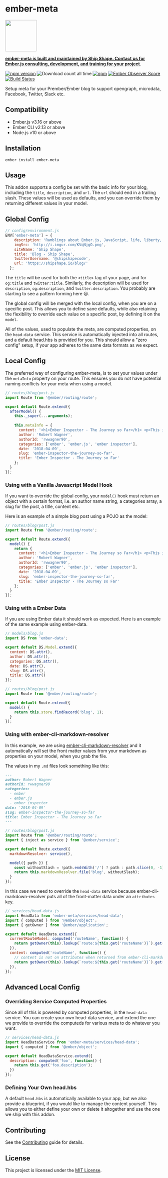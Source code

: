 ember-meta
==============================================================================

<a href="https://shipshape.io/"><img src="http://i.imgur.com/DWHQjA5.png" width="100" height="100"/></a>

**[ember-meta is built and maintained by Ship Shape. Contact us for Ember.js consulting, development, and training for your project](https://shipshape.io/ember-consulting)**.

[![npm version](https://badge.fury.io/js/ember-meta.svg)](http://badge.fury.io/js/ember-meta)
![Download count all time](https://img.shields.io/npm/dt/ember-meta.svg)
[![npm](https://img.shields.io/npm/dm/ember-meta.svg)]()
[![Ember Observer Score](http://emberobserver.com/badges/ember-meta.svg)](http://emberobserver.com/addons/ember-meta)
[![Build Status](https://travis-ci.org/shipshapecode/ember-meta.svg)](https://travis-ci.org/shipshapecode/ember-meta)

Setup meta for your Prember/Ember blog to support opengraph, microdata, Facebook, Twitter, Slack etc.


Compatibility
------------------------------------------------------------------------------

* Ember.js v3.16 or above
* Ember CLI v2.13 or above
* Node.js v10 or above


Installation
------------------------------------------------------------------------------

```
ember install ember-meta
```

Usage
------------------------------------------------------------------------------
This addon supports a config be set with the basic info for your blog, including the `title`,
`description`, and `url`. The `url` should end in a trailing slash. These values will be used as defaults, and
you can override them by returning different values in your model.

## Global Config

```js
// config/environment.js
ENV['ember-meta'] = {
    description: 'Ramblings about Ember.js, JavaScript, life, liberty, and the pursuit of happiness.',
    imgSrc: 'http://i.imgur.com/KVqNjgO.png',
    siteName: 'Ship Shape',
    title: 'Blog - Ship Shape',
    twitterUsername: '@shipshapecode',
    url: 'https://shipshape.io/blog/'
  };
```

The `title` will be used for both the `<title>` tag of your page, and for `og:title` and `twitter:title`. Similarly, the
description will be used for `description`, `og:description`, and `twitter:description`. You probably are starting to see
a pattern forming here :smiley:.

The global config will be merged with the local config, when you are on a specific post. This allows you to define
sane defaults, while also retaining the flexibility to override each value on a specific post, by defining it on the
`model`.

All of the values, used to populate the meta, are computed properties, on the `head-data` service. This service is
automatically injected into all routes, and a default head.hbs is provided for you. This should allow a "zero config"
setup, if your app adheres to the same data formats as we expect.

## Local Config

The preferred way of configuring ember-meta, is to set your values under the `metaInfo` property on your route.
This ensures you do not have potential naming conflicts for your meta when using a model.

```js
// routes/blog/post.js
import Route from '@ember/routing/route';

export default Route.extend({
  afterModel() {
    this._super(...arguments);
    
    this.metaInfo = {
      content: '<h1>Ember Inspector - The Journey so Far</h1> <p>This is a post body!</p>',
      author: 'Robert Wagner',
      authorId: 'rwwagner90',
      categories: ['ember', 'ember.js', 'ember inspector'],
      date: '2018-04-09',
      slug: 'ember-inspector-the-journey-so-far',
      title: 'Ember Inspector - The Journey so Far'  
    };
  }
});
```

### Using with a Vanilla Javascript Model Hook

If you want to override the global config, your `model()` hook must return an object with a certain format, i.e. an author
name string, a categories array, a slug for the post, a title, content etc.

Here is an example of a simple blog post using a POJO as the model:

```js
// routes/blog/post.js
import Route from '@ember/routing/route';

export default Route.extend({
  model() {
    return {
      content: '<h1>Ember Inspector - The Journey so Far</h1> <p>This is a post body!</p>',
      author: 'Robert Wagner',
      authorId: 'rwwagner90',
      categories: ['ember', 'ember.js', 'ember inspector'],
      date: '2018-04-09',
      slug: 'ember-inspector-the-journey-so-far',
      title: 'Ember Inspector - The Journey so Far'  
    };
  }
});
```

### Using with a Ember Data

If you are using Ember data it should work as expected. Here is an example of the same example using ember-data.

```js
// models/blog.js
import DS from 'ember-data';

export default DS.Model.extend({
  content: DS.attr(),
  author: DS.attr(),
  categories: DS.attr(),
  date: DS.attr(),
  slug: DS.attr(),
  title: DS.attr()
});
```

```js
// routes/blog/post.js
import Route from '@ember/routing/route';

export default Route.extend({
  model() {
    return this.store.findRecord('blog', 1);
  }
});
```

### Using with ember-cli-markdown-resolver

In this example, we are using [ember-cli-markdown-resolver](https://github.com/willviles/ember-cli-markdown-resolver)
and it automatically will set the front matter values from your markdown as properties on your model, when you grab the file.

The values in my `.md` files look something like this:

```md
---
author: Robert Wagner
authorId: rwwagner90
categories:
  - ember
  - ember.js
  - ember inspector
date: '2018-04-09'
slug: ember-inspector-the-journey-so-far
title: Ember Inspector - The Journey so Far
---
```

```js
// routes/blog/post.js
import Route from '@ember/routing/route';
import { inject as service } from '@ember/service';

export default Route.extend({
  markdownResolver: service(),

  model({ path }) {
    const withoutSlash = !path.endsWith('/') ? path : path.slice(0, -1);
    return this.markdownResolver.file('blog', withoutSlash);
  }
});
```

In this case we need to override the `head-data` service because ember-cli-markdown-resolver puts all of the
front-matter data under an `attributes` key.

```js
// services/head-data.js
import HeadData from 'ember-meta/services/head-data';
import { computed } from '@ember/object';
import { getOwner } from '@ember/application';

export default HeadData.extend({
  currentRouteModel: computed('routeName', function() {
    return getOwner(this).lookup(`route:${this.get('routeName')}`).get('currentModel.attributes');
  }),
  content: computed('routeName', function() {
    // content is not on attributes when returned from ember-cli-markdown-resolver
    return getOwner(this).lookup(`route:${this.get('routeName')}`).get('currentModel.content');
  }),
});
```


## Advanced Local Config

### Overriding Service Computed Properties

Since all of this is powered by computed properties, in the `head-data` service. You can create your own head-data service, and
extend the one we provide to override the computeds for various meta to do whatever you want.

```js
// services/head-data.js
import HeadDataService from 'ember-meta/services/head-data';
import { computed } from '@ember/object';

export default HeadDataService.extend({
  description: computed('foo', function() {
    return this.get('foo.description');
  })
});
```

### Defining Your Own head.hbs

A default `head.hbs` is automatically available to your app, but we also provide a blueprint, if you would like to manage the
content yourself. This allows you to either define your own or delete it altogether and use the one we ship with this addon.

Contributing
------------------------------------------------------------------------------

See the [Contributing](CONTRIBUTING.md) guide for details.

License
------------------------------------------------------------------------------

This project is licensed under the [MIT License](LICENSE.md).
